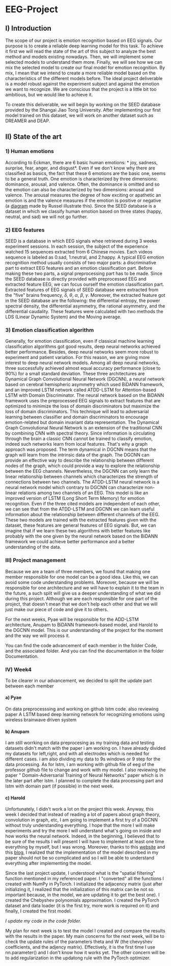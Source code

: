 # EEG-Project


## I) Introduction 

The scope of our project is emotion recognition based on EEG signals. Our purpose is to create a reliable deep learning model for this task. To achieve it first we will read the state of the art of this subject to analyze the best method and models existing nowadays. Then, we will implement some selected models to understand them more. Finally, we will see how we can mix the selected model to create our final model for emotion recognition. By mix, I mean that we intend to create a more reliable model based on the characteristics of the different models before. The ideal project deliverable is a model robust against the experiment subject and against the emotion we want to recognize. We are conscious that the project is a little bit too ambitious, but we would like to achieve it. 

To create this deliverable, we will begin by working on the SEED database provided by the Shangai Jiao Tong University. After implementing our first model trained on this dataset, we will work on another dataset such as DREAMER and DEAP. 



## II) State of the art
 
### 1) Human emotions

According to Eckman, there are 6 basic human emotions: * joy, sadness, surprise, fear, anger, and disgust*. Even if we don't know why there are classified as basics, the fact that these 6 emotions are the basic one, seems to be a general truth. One emotion is characterized by three dimensions: dominance, arousal, and valence. Often, the dominance is omitted and so the emotion can also be characterized by two dimensions: arousal and valence. The arousal measures the degree of how exciting or apathetic an emotion is and the valence measures if the emotion is positive or negative (a [diagram](https://www.pinterest.com/pin/354588170647498721/) made by Russel illustrate this). Since the SEED database is a dataset in which we classify human emotion based on three states (happy, neutral, and sad) we will not go further. 

### 2) EEG features

SEED is a database in which EEG signals whee retrieved during 3 weeks experiment sessions. In each session, the subject of the experience watched 15 sequences extracted from 6 Chinese movies. Each videos sequence is labeled as 0:sad, 1:neutral, and 2:happy. 
A typical EEG emotion recognition method usually consists of two major parts: a discriminative part to extract EEG features and an emotion classification part. Before making these two parts, a signal preprocessing part has to be made. Since the SEED database is directly provided with preprocessed EEG and extracted feature EEG, we can focus ourself the emotion classification part. Extracted features of EEG signals of SEED database were extracted from the "five" brains frequency, $\delta$, $\theta$, $\alpha$, $\beta$, $\gamma$. Moreover, the extracted feature got in the SEED database are the following: the differential entropy, the power spectral density, the differential asymmetry, the rational asymmetry, and the differential caudality. These features were calculated with two methods the LDS (Linear Dynamic System) and the Moving average. 

### 3) Emotion classification algorithm

Generally, for emotion classification, even if classical machine learning classification algorithms got good results,  deep neural networks achieved better performance. Besides, deep neural networks seem more robust to experiment and patient variation. For this reason, we are giving more interest to deep neural network models. Among all deep neural networks, three successfully achieved almost equal accuracy performance (close to 90%) for a small standard deviation. These three architectures are Dynamical Graph Convolutional Neural Network (DGCNN), a neural network based on cerebral hemispheric asymmetry which used BiDANN framework, and an improved LSTM network called ATDD-LSTM for Attention-based LSTM with Domain Discriminator. 
The neural network based on the BiDANN framework uses the preprocessed EEG signals to extract features that are optimized to minimize the loss of domain discriminators but maximize the loss of domain discriminators. This technique will lead to adversarial learning between classifier and domain discriminators to encourage emotion-related but domain invariant data representation. 
The Dynamical Graph Convolutional Neural Network is an extension of the traditional CNN by combining CNN with spectral theory. Since information is circulating through the brain a classic CNN cannot be trained to classify emotion, indeed such networks learn from local features. That's why a graph approach was proposed. The term dynamical in DGCNN means that the graph will learn from the intrinsic data of the graph. The DGCNN can provide an effective way to describe the relationship between different nodes of the graph, which could provide a way to explore the relationship between the EEG channels. 
Nevertheless, the DGCNN can only learn the linear relationship between channels which characterizes the strength of connections between two channels. 
The ATDD-LSTM neural network is a neural network model which contrary to DGCNN can characterize non-linear relations among two channels of an EEG. This model is like an improved version of LSTM (Long Short Term Memory) for emotion recognition. Even if the three cited models are independent of each other, we can see that from the ATDD-LSTM and DGCNN we can learn useful information about the relationship between different channels of the EEG. These two models are trained with the extracted features given with the dataset, these features are general features of EEG signals. But, we can imagine that if we learn these two algorithms with better features like probably with the one given by the neural network based on the BiDANN framework we could achieve better performance and a better understanding of the data. 

### III) Project management

Because we are a team of three members, we found that making one member responsible for one model can be a good idea. Like this, we can avoid some code understanding problems. Moreover, because we will be responsible for one architecture and we will have to explain it to the team in the future, a such split will give us a deeper understanding of what we did during this project. Although we are each responsible for one part of the project, that doesn't mean that we don't help each other and that we will just make our piece of code and give it to others.

For the next weeks, Pyae will be responsible for the ADD-LSTM architecture, Anupam to BiDANN framework-based model, and Harold to the DGCNN model. This is our understanding of the project for the moment and the way we will process it. 

You can find the code advancement of each member in the folder Code, and the associated folder. And you can find the documentation in the folder Documentation. 

### IV) Week4

To be clearer in our advancement, we decided to split the update part between each member

#### a) Pyae
On data preprocesssing and working on github lstm code.
also reviewing paper A LSTM based deep learning network for recognizing emotions using wireless brainwave driven system

#### b) Anupam
I am still worrking on data preprocesing as my training data and testing datasets didn't match with the paper i am working on. I have already divided my datasets for left,right, and with all electrodes which is needed for different cases. i am also dividing my data to 9s windows or 9 step for the data processing. As for lstm, i am working with  github file of eeg of the professor github file to change and work with my model. 
I also reviewing the paper " Domain-Adversarial Training of Neural Networks" paper which is in the later part after lstm.
I planned to complete the data processing part and lstm with domain part (if possible) in the next week.

#### c) Harold

Unfortunately, I didn't work a lot on the project this week. Anyway, this week I decided that instead of reading a lot of papers about graph theory, convolution in graph, etc, I am going to implement a first try of a DGCNN 
without truly understanding everything. I hope that the more I will make experiments and try the more I will understand what's going on inside and how works the neural network. Indeed, in the beginning, I believed that to be sure of the results I will present I will have to implement at least one time everything by myself, 
but I was wrong.
Moreover, thanks to this [website](https://theaisummer.com/graph-convolutional-networks/) and this [blog](https://towardsdatascience.com/graph-convolutional-networks-for-geometric-deep-learning-1faf17dee008), I realized that the implementation of the model described in my paper should not be so complicated and so I will be able to understand 
everything after implementing the model.  

Since the last project update, I understood what is the "spatial filtering" function mentioned in my referenced paper. I "converted" all the functions I created with NumPy in PyTorch. I initialized the adjacency matrix (just after initializing it, I realized that the initialization of this matrix can be not so important because, in the model, we are updating it to get the best one). I created the Chebyshev polynomials approximation. I created the PyTorch dataset and data loader (it is the first try, more work is required on it) and finally, I created the first model. 

*I update my code in the code folder.*

My plan for next week is to test the model I created and compare the results with the results in the paper. My main concerns for the next week, will be to check the update rules of the parameters theta and W (the chevyshev coefficients, and the adjency matrix). Effectively, it is the first time I use nn.parameter() and I don't know how it works yet. The other concern will be to add regularization in the updatong rule with the PyTorch optimizer. 
